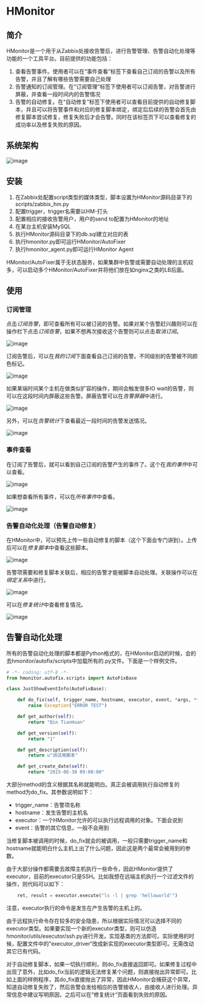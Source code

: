 # HMonitor

## 简介

HMonitor是一个用于从Zabbix处接收告警后，进行告警管理、告警自动化处理等功能的一个工具平台。目前提供的功能包括：

1. 查看告警事件。使用者可以在“事件查看”标签下查看自己订阅的告警以及所有告警，并且了解有哪些告警需要自己处理
2. 告警通知的订阅管理。在“订阅管理”标签下使用者可以订阅告警，对告警进行屏蔽，并查看一段时间内的告警情况
3. 告警的自动修复。在“自动修复”标签下使用者可以查看目前提供的自动修复脚本，并且可以将告警事件和对应的修复脚本绑定，绑定后后续的告警会首先由修复脚本尝试修复，修复失败后才会告警。同时在该标签页下可以查看修复的成功率以及修复失败的原因。

## 系统架构

![image](https://github.com/QthCN/hmonitor/blob/master/docs/images/framework.jpg)

## 安装

1. 在Zabbix处配置script类型的媒体类型，脚本设置为HMonitor源码目录下的scripts/zabbix_hm.py
2. 配置trigger，trigger名需要以HM-打头
3. 配置相应的接收告警用户，用户的send to配置为HMonitor的地址
4. 在某台主机安装MySQL
5. 执行HMonitor源码目录下的db.sql建立对应的表
6. 执行hmonitor.py即可运行HMonitor/AutoFixer
7. 执行hmonitor_agent.py即可运行HMonitor Agent

HMonitor/AutoFixer属于无状态服务，如果集群中告警或需要自动处理的主机较多，可以启动多个HMonitor/AutoFixer并将他们放在如nginx之类的LB后面。

## 使用

### 订阅管理

点击*订阅告警*，即可查看所有可以被订阅的告警。如果对某个告警赶兴趣则可以在操作栏下点击*订阅告警*，如果不想再次接收这个告警则可以点击*取消订阅*。

![image](https://github.com/QthCN/hmonitor/blob/master/docs/images/subscribe_alerts.jpg)

订阅告警后，可以在*我的订阅*下面查看自己订阅的告警。不同级别的告警被不同颜色标记。

![image](https://github.com/QthCN/hmonitor/blob/master/docs/images/view_alerts.jpg)

如果某端时间某个主机在做类似扩容的操作，期间会触发很多IO wait的告警，则可以在这段时间内屏蔽这些告警。屏蔽告警可以在*告警屏蔽*中进行。

![image](https://github.com/QthCN/hmonitor/blob/master/docs/images/filter_alerts.jpg)

另外，可以在*告警统计*下查看最近一段时间的告警发送情况。

![image](https://github.com/QthCN/hmonitor/blob/master/docs/images/show_alerts.jpg)

### 事件查看

在订阅了告警后，就可以看到自己订阅的告警产生的事件了。这个在*我的事件*中可以查看。

![image](https://github.com/QthCN/hmonitor/blob/master/docs/images/my_events.jpg )

如果想查看所有事件，可以在*所有事件*中查看。

![image](https://github.com/QthCN/hmonitor/blob/master/docs/images/all_events.jpg )

### 告警自动化处理（告警自动修复）

在HMonitor中，可以预先上传一些自动修复的脚本（这个下面会专门讲到）。上传后可以在*修复脚本*中查看这些脚本。

![image](https://github.com/QthCN/hmonitor/blob/master/docs/images/autofix_list.jpg)

告警项需要和修复脚本关联后，相应的告警才能被脚本自动处理。关联操作可以在*绑定关系*中进行。

![image](https://github.com/QthCN/hmonitor/blob/master/docs/images/bind_autofix.jpg)

可以在*修复统计*中查看修复情况。

![image](https://github.com/QthCN/hmonitor/blob/master/docs/images/show_autofix.jpg)

## 告警自动化处理

所有的告警自动化处理的脚本都是Python格式的，在HMonitor启动的时候，会的去hmonitor/autofix/scripts中加载所有的.py文件。下面是一个样例文件。

```python
# -*- coding: utf-8 -*-
from hmonitor.autofix.scripts import AutoFixBase

class JustShowEventInfo(AutoFixBase):

    def do_fix(self, trigger_name, hostname, executor, event, *args, **kwargs):
        raise Exception("ERROR TEST")

    def get_author(self):
        return "Qin TianHuan"

    def get_version(self):
        return "1"

    def get_description(self):
        return u"测试用脚本"

    def get_create_date(self):
        return "2015-06-30 09:00:00"
```

大部分method的含义根据其名称就能明白。真正会被调用执行自动修复的method为do_fix。其参数说明如下：

* trigger_name：告警项名称
* hostname：发生告警的主机名
* executor：一个HMonitor允许的可以执行远程调用的对象。下面会说到
* event：告警的其它信息，一般不会用到

当修复脚本被调用的时候，do_fix就会的被调用，一般只需要trigger_name和hostname就能明白什么主机上出了什么问题，因此这是两个最常会被用到的参数。

由于大部分操作都需要去故障主机执行一些命令，因此HMonitor提供了executor，目前的executor只是SSH。比如我想在远端主机执行一个过滤文件的操作，则代码可以如下：

```python
    ret, result = executor.execute("ls -l | grep 'helloworld'")
```

注意，executor执行的命令是发生在产生告警的主机上的。

由于远程执行命令存在较多的安全隐患，所以根据实际情况可以选择不同的executor类型。如果要实现一个新的executor类型，则可以仿造hmonitor/utils/executor/ssh.py进行开发。实现基类的方法即可。实际使用的时候，配置文件中的”executor_driver“改成新实现的executor类型即可。无需改动其它已有代码。

对于自动修复脚本，如果一切执行顺利，则do_fix直接返回即可。如果修复过程中出现了意外，比如do_fix当前的逻辑无法修复某个问题，则直接抛出异常即可。比如上面的样例程序，其do_fix直接抛出了异常，因此HMonitor会捕获这个异常，知道自动修复失败了，然后告警会发给相应的告警接收人，由接收人进行处理。异常信息中建议写明原因，之后可以在”修复统计“页面看到失败的原因。